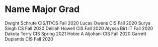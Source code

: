 Name              Major       Grad 
=======================================
Dwight Schrute    CIS/IT/CS   Fall 2020
Lucas Owens       CIS         Fall 2020
Surya Singh       CS          Fall 2020
Delilah Howell    CIS         Fall 2020
Alyssa Birt       IT          Fall 2020
Dakota Terry      CIS       Spring 2021
Hobie A Aljohani  CIS         Fall 2020
Garrett Duplantis CIS         Fall 2020

